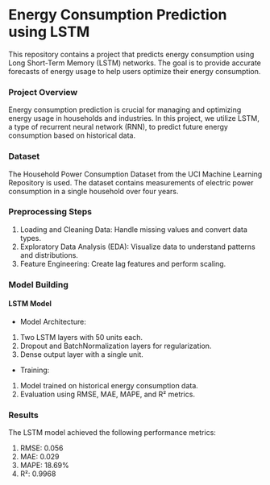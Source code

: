 # Energy Consumption Prediction using LSTM

This repository contains a project that predicts energy consumption using Long Short-Term Memory (LSTM) networks. The goal is to provide accurate forecasts of energy usage to help users optimize their energy consumption.

### Project Overview
Energy consumption prediction is crucial for managing and optimizing energy usage in households and industries. In this project, we utilize LSTM, a type of recurrent neural network (RNN), to predict future energy consumption based on historical data.

### Dataset
The Household Power Consumption Dataset from the UCI Machine Learning Repository is used. The dataset contains measurements of electric power consumption in a single household over four years.

### Preprocessing Steps
1. Loading and Cleaning Data: Handle missing values and convert data types.
2. Exploratory Data Analysis (EDA): Visualize data to understand patterns and distributions.
3. Feature Engineering: Create lag features and perform scaling.

### Model Building
#### LSTM Model
* Model Architecture:

1. Two LSTM layers with 50 units each.
2. Dropout and BatchNormalization layers for regularization.
3. Dense output layer with a single unit.
   
* Training:

1. Model trained on historical energy consumption data.
2. Evaluation using RMSE, MAE, MAPE, and R² metrics.

### Results
The LSTM model achieved the following performance metrics:

1. RMSE: 0.056
2. MAE: 0.029
3. MAPE: 18.69%
4. R²: 0.9968
